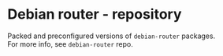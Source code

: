 # Debian router - repository
Packed and preconfigured versions of `debian-router` packages.  
For more info, see `debian-router` repo.
